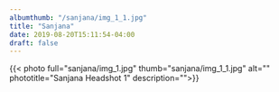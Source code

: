 ```yaml
---
albumthumb: "/sanjana/img_1_1.jpg"
title: "Sanjana"
date: 2019-08-20T15:11:54-04:00
draft: false
---
```



{{< photo full="sanjana/img_1.jpg" thumb="sanjana/img_1_1.jpg" alt="" phototitle="Sanjana Headshot 1" description="">}}